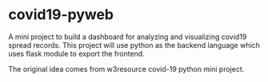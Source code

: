 # covid19-pyweb
A mini project to build a dashboard for analyzing and visualizing covid19 spread records.
This project will use python as the backend language which uses flask module to export the frontend.

The original idea comes from w3resource covid-19 python mini project.
